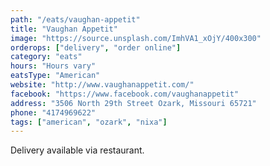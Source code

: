 ```yaml
---
path: "/eats/vaughan-appetit"
title: "Vaughan Appetit"
image: "https://source.unsplash.com/ImhVA1_xOjY/400x300"
orderops: ["delivery", "order online"]
category: "eats"
hours: "Hours vary"
eatsType: "American"
website: "http://www.vaughanappetit.com/"
facebook: "https://www.facebook.com/vaughanappetit"
address: "3506 North 29th Street Ozark, Missouri 65721"
phone: "4174969622"
tags: ["american", "ozark", "nixa"]
---
```


Delivery available via restaurant.
